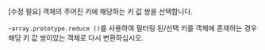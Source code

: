 [수정 필요]
객체의 주어진 키에 해당하는 키 값 쌍을 선택합니다.

-`array.prototype.reduce ()`를 사용하여 필터링 된/선택 키를 객체에 존재하는 경우 해당 키 값 쌍이있는 객체로 다시 변환하십시오.